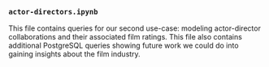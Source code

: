 ### `actor-directors.ipynb` 
This file contains queries for our second use-case: modeling actor-director collaborations and their associated film ratings. This file also contains additional PostgreSQL queries showing future work we could do into gaining insights about the film industry.

